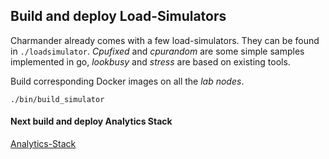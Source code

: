 Build and deploy Load-Simulators
--------------------------------

Charmander already comes with a few load-simulators. They can be found in `./loadsimulator`.
_Cpufixed_ and _cpurandom_ are some simple samples implemented in go, _lookbusy_ and _stress_ are based on existing tools.


Build corresponding Docker images on all the _lab nodes_.

```
./bin/build_simulator
```

#### Next build and deploy Analytics Stack

[Analytics-Stack](https://github.com/att-innovate/charmander/blob/master/docs/SETUPANALYTICS.md)

